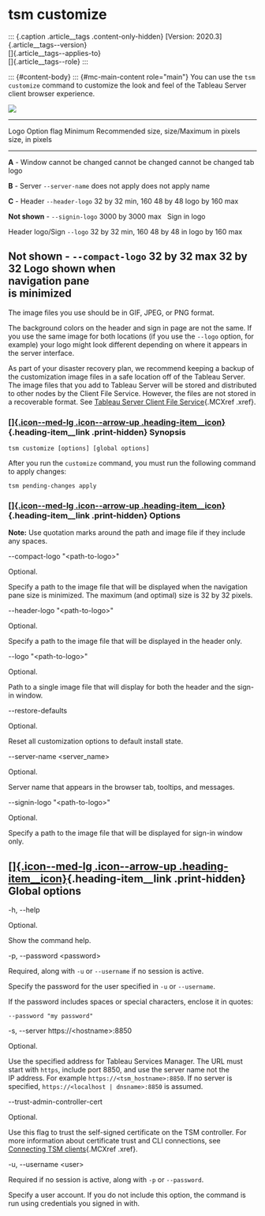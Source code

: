 

tsm customize
=============

::: {.caption .article__tags .content-only-hidden}
[Version: 2020.3]{.article__tags--version}\
[]{.article__tags--applies-to}\
[]{.article__tags--role}
:::

::: {#content-body}
::: {#mc-main-content role="main"}
You can use the `tsm customize` command to customize the look and feel
of the Tableau Server client browser experience.

![](./tsm%20customize%20-%20Tableau_files/custom_namelogo.png)

  ------------------------------------------------------------------------
  Logo              Option flag        Minimum           Recommended size,
                                       size/Maximum      in pixels
                                       size, in pixels   
  ----------------- ------------------ ----------------- -----------------
  **A** - Window    cannot be changed  cannot be changed cannot be changed
  tab logo                                               

  **B** - Server    `--server-name`    does not apply    does not apply
  name                                                   

  **C** - Header    `--header-logo`    32 by 32 min, 160 48 by 48
  logo                                 by 160 max        

  **Not shown** -   `--signin-logo`    3000 by 3000 max   
  Sign in logo                                           

  Header logo/Sign  `--logo`           32 by 32 min, 160 48 by 48
  in logo                              by 160 max        

  **Not shown** -   `--compact-logo`   32 by 32 max      32 by 32
  Logo shown when                                        
  navigation pane                                        
  is minimized                                           
  ------------------------------------------------------------------------

The image files you use should be in GIF, JPEG, or PNG format.

The background colors on the header and sign in page are not the same.
If you use the same image for both locations (if you use the `--logo`
option, for example) your logo might look different depending on where
it appears in the server interface.

As part of your disaster recovery plan, we recommend keeping a backup of
the customization image files in a safe location off of the Tableau
Server. The image files that you add to Tableau Server will be stored
and distributed to other nodes by the Client File Service. However, the
files are not stored in a recoverable format. See [Tableau Server Client
File
Service](https://help.tableau.com/current/server/en-us/server_process_cfs.htm){.MCXref
.xref}.

<div>

### [[]{.icon--med-lg .icon--arrow-up .heading-item__icon}](https://help.tableau.com/current/server/en-us/cli_customize.htm#){.heading-item__link .print-hidden} Synopsis

</div>

`tsm customize [options] [global options]`

After you run the `customize` command, you must run the following
command to apply changes:

`tsm pending-changes apply`

<div>

### [[]{.icon--med-lg .icon--arrow-up .heading-item__icon}](https://help.tableau.com/current/server/en-us/cli_customize.htm#){.heading-item__link .print-hidden} Options

</div>

**Note:** Use quotation marks around the path and image file if they
include any spaces.

\--compact-logo \"\<path-to-logo\>\"

Optional.

Specify a path to the image file that will be displayed when the
navigation pane size is minimized. The maximum (and optimal) size is 32
by 32 pixels.

\--header-logo \"\<path-to-logo\>\"

Optional.

Specify a path to the image file that will be displayed in the header
only.

\--logo \"\<path-to-logo\>\"

Optional.

Path to a single image file that will display for both the header and
the sign-in window.

\--restore-defaults

Optional.

Reset all customization options to default install state.

\--server-name \<server\_name\>

Optional.

Server name that appears in the browser tab, tooltips, and messages.

\--signin-logo \"\<path-to-logo\>\"

Optional.

Specify a path to the image file that will be displayed for sign-in
window only.

<div>

[[]{.icon--med-lg .icon--arrow-up .heading-item__icon}](https://help.tableau.com/current/server/en-us/cli_customize.htm#){.heading-item__link .print-hidden} Global options
---------------------------------------------------------------------------------------------------------------------------------------------------------------------------

</div>

-h, \--help

Optional.

Show the command help.

-p, \--password \<password\>

Required, along with `-u` or `--username` if no session is active.

Specify the password for the user specified in `-u` or `--username`.

If the password includes spaces or special characters, enclose it in
quotes:

`--password "my password"`

-s, \--server https://\<hostname\>:8850

Optional.

Use the specified address for Tableau Services Manager. The URL must
start with `https`, include port 8850, and use the server name not the
IP address. For example `https://<tsm_hostname>:8850`. If no server is
specified, `https://<localhost | dnsname>:8850` is assumed.

\--trust-admin-controller-cert

Optional.

Use this flag to trust the self-signed certificate on the
TSM controller. For more information about certificate trust and
CLI connections, see [Connecting
TSM clients](https://help.tableau.com/current/server/en-us/tsm_overview.htm#Connecti){.MCXref
.xref}.

-u, \--username \<user\>

Required if no session is active, along with `-p` or `--password`.

Specify a user account. If you do not include this option, the command
is run using credentials you signed in with.
